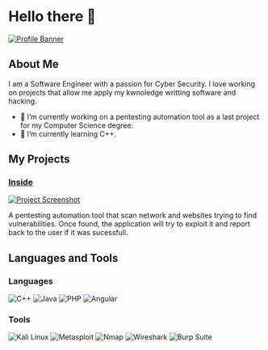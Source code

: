 # Hello there 👋

[![Profile Banner](https://example.com/banner.png)](https://example.com)

## About Me

I am a Software Engineer with a passion for Cyber Security. I love working on projects that allow me apply my kwnoledge writting software and hacking.

- 🔭 I’m currently working on a pentesting automation tool as a last project for my Computer Science degree.
- 🌱 I’m currently learning C++.

## My Projects

### [Inside](https://github.com/nathanrsnt/inside)
[![Project Screenshot](https://imgur.com/eESkPhZ.png)](https://github.com/nathanrsnt/inside)

A pentesting automation tool that scan network and websites trying to find vulnerabilities. Once found, the application will try to exploit it and report back to the user if it was sucessfull.

## Languages and Tools
### Languages
![C++](https://img.shields.io/badge/C++-00599C?style=for-the-badge&logo=c%2B%2B&logoColor=white)
![Java](https://img.shields.io/badge/Java-007396?style=for-the-badge&logo=java&logoColor=white)
![PHP](https://img.shields.io/badge/PHP-777BB4?style=for-the-badge&logo=php&logoColor=white)
![Angular](https://img.shields.io/badge/Angular-DD0031?style=for-the-badge&logo=angular&logoColor=white)

### Tools
![Kali Linux](https://img.shields.io/badge/Kali_Linux-557C94?style=for-the-badge&logo=kali-linux&logoColor=white)
![Metasploit](https://img.shields.io/badge/Metasploit-1D7C91?style=for-the-badge&logo=metasploit&logoColor=white)
![Nmap](https://img.shields.io/badge/Nmap-4682B4?style=for-the-badge&logo=nmap&logoColor=white)
![Wireshark](https://img.shields.io/badge/Wireshark-1679A7?style=for-the-badge&logo=wireshark&logoColor=white)
![Burp Suite](https://img.shields.io/badge/Burp_Suite-FF6600?style=for-the-badge&logo=burp-suite&logoColor=white)
